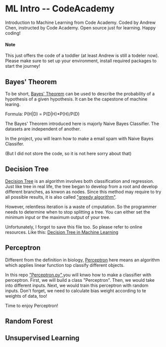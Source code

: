 # ML Intro -- CodeAcademy


Introduction to Machine Learning from Code Academy. Coded by Andrew Chen, instructed by Code Academy. Open source just for learning. Happy coding!

#### Note 
This just offers the code of a toddler (at least Andrew is still a todeler now). Please make sure to set up your environment, install required packages to start the journey! 

## Bayes' Theorem 
To be short, [Bayes' Theorem](https://en.wikipedia.org/wiki/Bayes%27_theorem) can be used to describe the probability of a hypothesis of a given hypothesis. It can be the capestone of machine learing.

Formula: P(H|D) = P(D|H)*P(H)/P(D) 

The Bayes' Theorem introduced here is majorly Naive Bayes Classifier. The datasets are independent of another. 

In the project, you will learn how to make a email spam with Naive Bayes Classifer. 

(But I did not store the code, so it is not here sorry about that)

## Decision Tree
[Decision Tree](https://en.wikipedia.org/wiki/Decision_tree) is an algorithm involves both classification and regression. Just like tree in real life, the tree began to develop from a root and develop different branches, as knwon as nodes. Since this method may require to try all possible results, it is also called ["greedy algorithm"](https://en.wikipedia.org/wiki/Greedy_algorithm).

However, relentless iteration is a waste of cmputation. So the programmer needs to determine when to stop splitting a tree. You can either set the minimum input or the maximum output of your tree. 

Unfortunately, I forgot to save this file too. So please refer to online resources. Like this: [Decision Tree in Machine Learning](https://towardsdatascience.com/decision-trees-in-machine-learning-641b9c4e8052)


## Perceptron 
Different from the definition in biology, [Perceptron](https://en.wikipedia.org/wiki/Perceptron) here means an algorithm which applies linear function top classify different objects. 

In this repo ["Perceptron.py"](https://github.com/AndrewBME/ML_Intro_CodeAcademy/blob/master/Perceptron/Perceptron.py),you will knwo how to make a classifier with perceptron. First, we will build a class "Perceptron". Then, we would take into different inputs. Next, we would train this perceptron with random inputs. Don't forget, we need to calculate bias weight according to te weights of data, too! 

Time to enjoy Perceptron!
## Random Forest 

## Unsupervised Learning 

